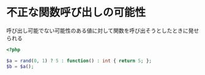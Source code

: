 # 不正な関数呼び出しの可能性

呼び出し可能でない可能性のある値に対して関数を呼び出そうとしたときに発せられる

```php
<?php

$a = rand(0, 1) ? 5 : function() : int { return 5; };
$b = $a();
```
